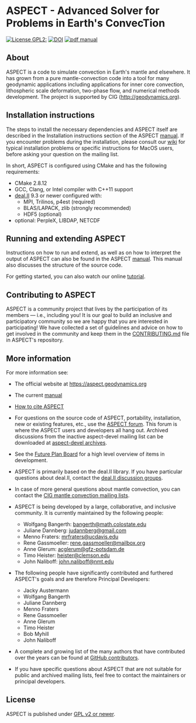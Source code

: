 ASPECT - Advanced Solver for Problems in Earth's ConvecTion
===========================================================
[![License GPL2:](https://img.shields.io/cran/l/devtools.svg)](https://github.com/geodynamics/aspect/blob/master/LICENSE)
[![DOI](https://zenodo.org/badge/DOI/10.5281/zenodo.3924604.svg)](https://doi.org/10.5281/zenodo.3924604)
[![pdf manual](https://img.shields.io/badge/get-PDF-green.svg)](https://doi.org/10.6084/m9.figshare.4865333)

About
-----

ASPECT is a code to simulate convection in Earth's mantle and elsewhere.
It has grown from a pure mantle-convection code into a tool for many
geodynamic applications including applications for inner core convection,
lithospheric scale deformation, two-phase flow, and numerical methods development.
The project is supported by CIG (http://geodynamics.org).



Installation instructions
-------------------------

The steps to install the necessary dependencies and ASPECT itself are described
in the Installation instructions section of the ASPECT
[manual](http://www.math.clemson.edu/~heister/manual.pdf). If you encounter
problems during the installation, please consult our
[wiki](https://github.com/geodynamics/aspect/wiki) for typical installation
problems or specific instructions for MacOS users, before asking your question
on the mailing list.

In short, ASPECT is configured using CMake and has the following requirements:
- CMake 2.8.12
- GCC, Clang, or Intel compiler with C++11 support
- [deal.II](https://github.com/dealii/dealii) 9.3 or newer configured with:
  - MPI, Trilinos, p4est (required)
  - BLAS/LAPACK, zlib (strongly recommended)
  - HDF5 (optional)
- optional: PerpleX, LIBDAP, NETCDF

Running and extending ASPECT
----------------------------

Instructions on how to run and extend, as well as on how to interpret the
output of ASPECT can also be found in the ASPECT
[manual](http://www.math.clemson.edu/~heister/manual.pdf). This manual also
discusses the structure of the source code.

For getting started, you can also watch our online
[tutorial](https://geodynamics.org/cig/events/calendar/2016-cig-all-hands-meeting/aspect-tutorial/tutorial/).



Contributing to ASPECT
----------------------

ASPECT is a community project that lives by the participation of its
members — i.e., including you! It is our goal to build an inclusive
and participatory community so we are happy that you are interested in
participating! We have collected a set of guidelines and advice on how
to get involved in the community and keep them in the
[CONTRIBUTING.md](CONTRIBUTING.md)
file in ASPECT's repository.



More information
----------------

For more information see:
 - The official website at https://aspect.geodynamics.org
 - The current [manual](http://www.math.clemson.edu/~heister/manual.pdf)
 - [How to cite ASPECT](https://aspect.geodynamics.org/cite.html)
 - For questions on the source code of ASPECT, portability, installation, new or existing features, etc., use the [ASPECT forum](https://community.geodynamics.org/c/aspect). This forum is where the ASPECT users and developers all hang out. Archived discussions from the inactive aspect-devel mailing list can be downloaded at [aspect-devel archives](http://lists.geodynamics.org/pipermail/aspect-devel).
 - See the [Future Plan Board](https://github.com/geodynamics/aspect/projects/2) for a high level overview of items in development.
 - ASPECT is primarily based on the deal.II library. If you have particular questions about deal.II, contact the [deal.II discussion groups](https://www.dealii.org/mail.html).
 - In case of more general questions about mantle convection, you can contact the [CIG mantle convection mailing lists](http://lists.geodynamics.org/cgi-bin/mailman/listinfo/cig-MC).
 - ASPECT is being developed by a large, collaborative, and inclusive community. It is currently maintained by the following people:
     - Wolfgang Bangerth: bangerth@math.colostate.edu
     - Juliane Dannberg: judannberg@gmail.com
     - Menno Fraters: mrfraters@ucdavis.edu
     - Rene Gassmoeller: rene.gassmoeller@mailbox.org
     - Anne Glerum: acglerum@gfz-potsdam.de
     - Timo Heister: heister@clemson.edu
     - John Naliboff: john.naliboff@nmt.edu

 - The following people have significantly contributed and furthered ASPECT's goals and are therefore Principal Developers:

   - Jacky Austermann
   - Wolfgang Bangerth
   - Juliane Dannberg
   - Menno Fraters
   - Rene Gassmoeller
   - Anne Glerum
   - Timo Heister
   - Bob Myhill
   - John Naliboff

 - A complete and growing list of the many authors that have contributed over the years can be found at [GitHub contributors](https://github.com/geodynamics/aspect/graphs/contributors).
 - If you have specific questions about ASPECT that are not suitable for public and archived mailing lists, feel free to contact the maintainers or principal developers.



License
-------

ASPECT is published under [GPL v2 or newer](LICENSE).

